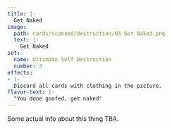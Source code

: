 ```yaml
---
title: |-
  Get Naked
image: 
  path: cards/scanned/destruction/03 Get Naked.png
  text: |-
    Get Naked
set:
  name: Ultimate Self Destruction
  number: 3
effects: 
- |-
  Discard all cards with clothing in the picture.
flavor-text: |-
  "You done goofed, get naked"
---
```

Some actual info about this thing TBA.
